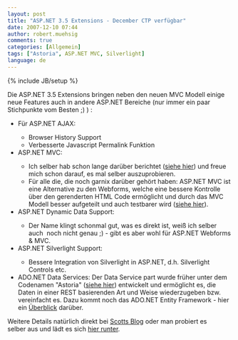 ```yaml
---
layout: post
title: "ASP.NET 3.5 Extensions - December CTP verfügbar"
date: 2007-12-10 07:44
author: robert.muehsig
comments: true
categories: [Allgemein]
tags: ["Astoria", ASP.NET MVC, Silverlight]
language: de
---
```

{% include JB/setup %}
<p>Die ASP.NET 3.5 Extensions bringen neben den neuen MVC Modell einige neue Features auch in andere ASP.NET Bereiche (nur immer ein paar Stichpunkte vom Besten ;) ) :</p> <ul> <li>Für ASP.NET AJAX: </li> <ul> <li>Browser History Support</li> <li>Verbesserte Javascript Permalink Funktion</li></ul> <li>ASP.NET MVC:</li> <ul> <li>Ich selber hab schon lange darüber berichtet (<a href="{{BASE_PATH}}/tag/aspnet-mvc/">siehe hier</a>) und freue mich schon darauf, es mal selber auszuprobieren. </li> <li>Für alle die, die noch garnix darüber gehört haben: ASP.NET MVC ist eine Alternative zu den Webforms, welche eine bessere Kontrolle über den gerenderten HTML Code ermöglicht und durch das MVC Modell besser aufgeteilt und auch testbarer wird (<a href="{{BASE_PATH}}/2007/11/15/was-das-aspnet-mvc-modell-bringt/">siehe hier</a>).</li></ul> <li>ASP.NET Dynamic Data Support:</li> <ul> <li>Der Name klingt schonmal gut, was es direkt ist, weiß ich selber auch&nbsp; noch nicht genau ;) - gibt es aber wohl für ASP.NET Webforms &amp; MVC.</li></ul> <li>ASP.NET Silverlight Support:</li> <ul> <li>Bessere Integration von Silverlight in ASP.NET, d.h. Silverlight Controls etc.</li></ul> <li>ADO.NET Data Services: Der Data Service part wurde früher unter dem Codenamen "Astoria" (<a href="{{BASE_PATH}}/tag/astoria/">siehe hier</a>) entwickelt und ermöglicht es, die Daten in einer REST basierenden Art und Weise wiederzugeben bzw. vereinfacht es. Dazu kommt noch das ADO.NET Entity Framework - hier ein <a href="http://msdn2.microsoft.com/en-us/library/aa697427(VS.80).aspx">Überblick</a> darüber.</li></ul> <p>Weitere Details natürlich direkt bei <a href="http://weblogs.asp.net/scottgu/archive/2007/12/09/asp-net-3-5-extensions-ctp-preview-released.aspx">Scotts Blog</a> oder man probiert es selber&nbsp;aus und lädt es sich <a href="http://asp.net/downloads/3.5-extensions/">hier runter</a>.&nbsp;</p>
